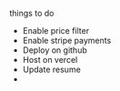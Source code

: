 things to do

- Enable price filter
- Enable stripe payments
- Deploy on github
- Host on vercel
- Update resume
- 